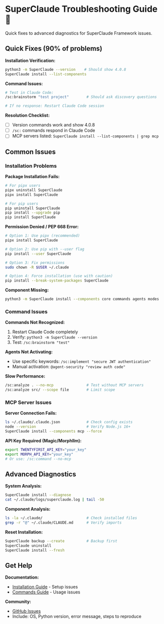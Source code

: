 # SuperClaude Troubleshooting Guide 🔧

Quick fixes to advanced diagnostics for SuperClaude Framework issues.

## Quick Fixes (90% of problems)

**Installation Verification:**
```bash
python3 -m SuperClaude --version    # Should show 4.0.8
SuperClaude install --list-components
```

**Command Issues:**
```bash
# Test in Claude Code:
/sc:brainstorm "test project"        # Should ask discovery questions

# If no response: Restart Claude Code session
```

**Resolution Checklist:**
- [ ] Version commands work and show 4.0.8
- [ ] `/sc:` commands respond in Claude Code  
- [ ] MCP servers listed: `SuperClaude install --list-components | grep mcp`

## Common Issues

### Installation Problems

**Package Installation Fails:**
```bash
# For pipx users
pipx uninstall SuperClaude
pipx install SuperClaude

# For pip users
pip uninstall SuperClaude
pip install --upgrade pip
pip install SuperClaude
```

**Permission Denied / PEP 668 Error:**
```bash
# Option 1: Use pipx (recommended)
pipx install SuperClaude

# Option 2: Use pip with --user flag
pip install --user SuperClaude

# Option 3: Fix permissions
sudo chown -R $USER ~/.claude

# Option 4: Force installation (use with caution)
pip install --break-system-packages SuperClaude
```

**Component Missing:**
```bash
python3 -m SuperClaude install --components core commands agents modes --force
```

### Command Issues

**Commands Not Recognized:**
1. Restart Claude Code completely
2. Verify: `python3 -m SuperClaude --version`
3. Test: `/sc:brainstorm "test"`

**Agents Not Activating:**
- Use specific keywords: `/sc:implement "secure JWT authentication"`
- Manual activation: `@agent-security "review auth code"`

**Slow Performance:**
```bash
/sc:analyze . --no-mcp               # Test without MCP servers
/sc:analyze src/ --scope file        # Limit scope
```

### MCP Server Issues

**Server Connection Fails:**
```bash
ls ~/.claude/.claude.json            # Check config exists
node --version                       # Verify Node.js 16+
SuperClaude install --components mcp --force
```

**API Key Required (Magic/Morphllm):**
```bash
export TWENTYFIRST_API_KEY="your_key"
export MORPH_API_KEY="your_key"
# Or use: /sc:command --no-mcp
```

## Advanced Diagnostics

**System Analysis:**
```bash
SuperClaude install --diagnose
cat ~/.claude/logs/superclaude.log | tail -50
```

**Component Analysis:**
```bash
ls -la ~/.claude/                    # Check installed files
grep -r "@" ~/.claude/CLAUDE.md      # Verify imports
```

**Reset Installation:**
```bash
SuperClaude backup --create          # Backup first
SuperClaude uninstall
SuperClaude install --fresh
```

## Get Help

**Documentation:**
- [Installation Guide](../Getting-Started/installation.md) - Setup issues
- [Commands Guide](../User-Guide/commands.md) - Usage issues

**Community:**
- [GitHub Issues](https://github.com/SuperClaude-Org/SuperClaude_Framework/issues)
- Include: OS, Python version, error message, steps to reproduce